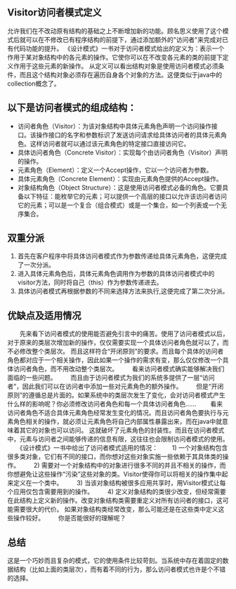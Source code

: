 Visitor访问者模式定义
--------------
允许我们在不改动原有结构的基础之上不断增加新的功能。顾名思义使用了这个模式后就可以在不修改已有程序结构的前提下，通过添加额外的"访问者"来完成对已有代码功能的提升。
《设计模式》一书对于访问者模式给出的定义为：表示一个作用于某对象结构中的各元素的操作。它使你可以在不改变各元素的类的前提下定义作用于这些元素的新操作。
从定义可以看出结构对象是使用访问者模式必须条件，而且这个结构对象必须存在遍历自身各个对象的方法。这便类似于java中的collection概念了。

以下是访问者模式的组成结构：
-----------------
* 访问者角色（Visitor）：为该对象结构中具体元素角色声明一个访问操作接口。该操作接口的名字和参数标识了发送访问请求给具体访问者的具体元素角色。这样访问者就可以通过该元素角色的特定接口直接访问它。
* 具体访问者角色（Concrete Visitor）：实现每个由访问者角色（Visitor）声明的操作。
* 元素角色（Element）：定义一个Accept操作，它以一个访问者为参数。
* 具体元素角色（Concrete Element）：实现由元素角色提供的Accept操作。
* 对象结构角色（Object Structure）：这是使用访问者模式必备的角色。它要具备以下特征：能枚举它的元素；可以提供一个高层的接口以允许该访问者访问它的元素；可以是一个复合（组合模式）或是一个集合，如一个列表或一个无序集合。

双重分派
-------------
1. 首先在客户程序中将具体访问者模式作为参数传递给具体元素角色，这便完成了一次分派。
2. 进入具体元素角色后，具体元素角色调用作为参数的具体访问者模式中的visitor方法，同时将自己（this）作为参数传递进去。
3. 具体访问者模式再根据参数的不同来选择方法来执行,这便完成了第二次分派。

优缺点及适用情况
-------------------
　　先来看下访问者模式的使用能否避免引言中的痛苦。使用了访问者模式以后，对于原来的类层次增加新的操作，仅仅需要实现一个具体访问者角色就可以了，而不必修改整个类层次。
而且这样符合“开闭原则”的要求。而且每个具体的访问者角色都对应于一个相关操作，因此如果一个操作的需求有变，那么仅仅修改一个具体访问者角色，而不用改动整个类层次。
　　看来访问者模式确实能够解决我们面临的一些问题。
　　而且由于访问者模式为我们的系统多提供了一层“访问者”，因此我们可以在访问者中添加一些对元素角色的额外操作。
　　但是“开闭原则”的遵循总是片面的。如果系统中的类层次发生了变化，会对访问者模式产生什么样的影响呢？你必须修改访问者角色和每一个具体访问者角色……
　　看来访问者角色不适合具体元素角色经常发生变化的情况。而且访问者角色要执行与元素角色相关的操作，就必须让元素角色将自己内部属性暴露出来，而在java中就意味着其它的对象也可以访问。
这就破坏了元素角色的封装性。而且在访问者模式中，元素与访问者之间能够传递的信息有限，这往往也会限制访问者模式的使用。
　　《设计模式》一书中给出了访问者模式适用的情况：
　　1) 一个对象结构包含很多类对象，它们有不同的接口，而你想对这些对象实施一些依赖于其具体类的操作。
　　2) 需要对一个对象结构中的对象进行很多不同的并且不相关的操作，而你想避免让这些操作“污染”这些对象的类。Visitor使得你可以将相关的操作集中起来定义在一个类中。
　　3) 当该对象结构被很多应用共享时，用Visitor模式让每个应用仅包含需要用到的操作。
　　4) 定义对象结构的类很少改变，但经常需要在此结构上定义新的操作。改变对象结构类需要重定义对所有访问者的接口，这可能需要很大的代价。
如果对象结构类经常改变，那么可能还是在这些类中定义这些操作较好。
　　你是否能很好的理解呢？

总结
-----------
这是一个巧妙而且复杂的模式，它的使用条件比较苛刻。当系统中存在着固定的数据结构（比如上面的类层次），而有着不同的行为，那么访问者模式也许是个不错的选择。